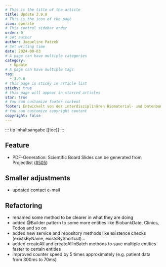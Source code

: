 ```yaml
---
# This is the title of the article
title: Update 3.9.0
# This is the icon of the page
icon: operate
# This control sidebar order
order: 0
# Set author
author: Jaqueline Patzek
# Set writing time
date: 2024-09-03
# A page can have multiple categories
category:
  - Update
# A page can have multiple tags
tag:
  - 3.9.0
# this page is sticky in article list
sticky: true
# this page will appear in starred articles
star: true
# You can customize footer content
footer: Entwickelt von der interdisziplinären Biomaterial- und Datenbank Frankfurt (iBDF)
# You can customize copyright content
copyright: false
---
```


<!-- more -->
::: tip Inhaltsangabe
[[toc]]
:::


## Feature
- PDF-Generation: Scientific Board Slides can be generated from Projectlist ([#505](https://redmine.ibdf-frankfurt.de/issues/505))

## Smaller adjustments
- updated contact e-mail

## Refactoring
- renamed some method to be clearer in what they are doing
- added @Builder pattern to some more entities like BiobankDate, Clinics, Todos and so on
- added new service and repository methods like existence checks (existsByName, existsByShortcut)...
- added createAll and createAllInBatch methods to save multiple entities faster to certain entities
- improved counter speed by 5 times approximately (e.g. patient data from 300ms to 70ms)
